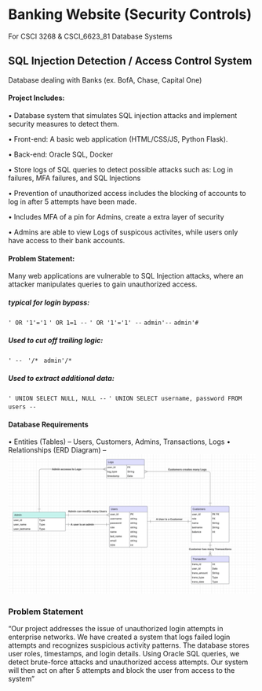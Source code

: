 # Banking Website (Security Controls)
For CSCI 3268 & CSCI_6623_81 Database Systems 

## SQL Injection Detection / Access Control System

Database dealing with Banks (ex. BofA, Chase, Capital One)

#### Project Includes:
•	Database system that simulates SQL injection attacks and implement security measures to detect them.

•	Front-end: A basic web application (HTML/CSS/JS, Python Flask).

•   Back-end: Oracle SQL, Docker

•	Store logs of SQL queries to detect possible attacks such as: Log in failures, MFA failures, and SQL Injections

•   Prevention of unauthorized access includes the blocking of accounts to log in after 5 attempts have been made.

•   Includes MFA of a pin for Admins, create a extra layer of security 

•   Admins are able to view Logs of suspicous activites, while users only have access to their bank accounts. 

#### Problem Statement: 
Many web applications are vulnerable to SQL Injection attacks, where an attacker manipulates queries to gain unauthorized access.

##### typical for login bypass:

`' OR '1'='1`
`' OR 1=1 --`
`' OR '1'='1' --`
`admin'--`
`admin'#`

##### Used to cut off trailing logic:

`' -- `
`'/* `
`admin'/* `

##### Used to extract additional data:

`' UNION SELECT NULL, NULL --`
`' UNION SELECT username, password FROM users --`



#### Database Requirements
•	Entities (Tables) – Users, Customers, Admins, Transactions, Logs
•	Relationships (ERD Diagram) – 
![Alt text](ERD.png)



### Problem Statement
“Our project addresses the issue of unauthorized login attempts in enterprise networks. We have created a system that logs failed login attempts and recognizes suspicious activity patterns. The database stores user roles, timestamps, and login details. Using Oracle SQL queries, we detect brute-force attacks and unauthorized access attempts. Our system will then act on after 5 attempts and block the user from access to the system”
